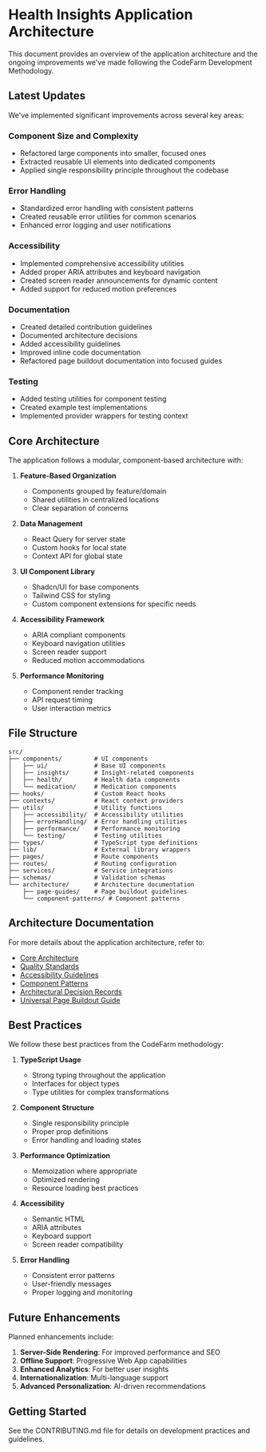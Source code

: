 
# Health Insights Application Architecture

This document provides an overview of the application architecture and the ongoing improvements we've made following the CodeFarm Development Methodology.

## Latest Updates

We've implemented significant improvements across several key areas:

### Component Size and Complexity
- Refactored large components into smaller, focused ones
- Extracted reusable UI elements into dedicated components
- Applied single responsibility principle throughout the codebase

### Error Handling
- Standardized error handling with consistent patterns
- Created reusable error utilities for common scenarios
- Enhanced error logging and user notifications

### Accessibility
- Implemented comprehensive accessibility utilities
- Added proper ARIA attributes and keyboard navigation
- Created screen reader announcements for dynamic content
- Added support for reduced motion preferences

### Documentation
- Created detailed contribution guidelines
- Documented architecture decisions
- Added accessibility guidelines
- Improved inline code documentation
- Refactored page buildout documentation into focused guides

### Testing
- Added testing utilities for component testing
- Created example test implementations
- Implemented provider wrappers for testing context

## Core Architecture

The application follows a modular, component-based architecture with:

1. **Feature-Based Organization**
   - Components grouped by feature/domain
   - Shared utilities in centralized locations
   - Clear separation of concerns

2. **Data Management**
   - React Query for server state
   - Custom hooks for local state
   - Context API for global state

3. **UI Component Library**
   - Shadcn/UI for base components
   - Tailwind CSS for styling
   - Custom component extensions for specific needs

4. **Accessibility Framework**
   - ARIA compliant components
   - Keyboard navigation utilities
   - Screen reader support
   - Reduced motion accommodations

5. **Performance Monitoring**
   - Component render tracking
   - API request timing
   - User interaction metrics

## File Structure

```
src/
├── components/         # UI components
│   ├── ui/             # Base UI components
│   ├── insights/       # Insight-related components
│   ├── health/         # Health data components
│   └── medication/     # Medication components
├── hooks/              # Custom React hooks
├── contexts/           # React context providers
├── utils/              # Utility functions
│   ├── accessibility/  # Accessibility utilities
│   ├── errorHandling/  # Error handling utilities
│   ├── performance/    # Performance monitoring
│   └── testing/        # Testing utilities
├── types/              # TypeScript type definitions
├── lib/                # External library wrappers
├── pages/              # Route components
├── routes/             # Routing configuration
├── services/           # Service integrations
├── schemas/            # Validation schemas
└── architecture/       # Architecture documentation
    ├── page-guides/    # Page buildout guidelines
    └── component-patterns/ # Component patterns
```

## Architecture Documentation

For more details about the application architecture, refer to:

- [Core Architecture](./CoreArchitecture.md)
- [Quality Standards](./QualityStandards.md)
- [Accessibility Guidelines](./AccessibilityGuidelines.md)
- [Component Patterns](./component-patterns/README.md)
- [Architectural Decision Records](./ADR.md)
- [Universal Page Buildout Guide](./page-guides/README.md)

## Best Practices

We follow these best practices from the CodeFarm methodology:

1. **TypeScript Usage**
   - Strong typing throughout the application
   - Interfaces for object types
   - Type utilities for complex transformations

2. **Component Structure**
   - Single responsibility principle
   - Proper prop definitions
   - Error handling and loading states

3. **Performance Optimization**
   - Memoization where appropriate
   - Optimized rendering
   - Resource loading best practices

4. **Accessibility**
   - Semantic HTML
   - ARIA attributes
   - Keyboard support
   - Screen reader compatibility

5. **Error Handling**
   - Consistent error patterns
   - User-friendly messages
   - Proper logging and monitoring

## Future Enhancements

Planned enhancements include:

1. **Server-Side Rendering**: For improved performance and SEO
2. **Offline Support**: Progressive Web App capabilities
3. **Enhanced Analytics**: For better user insights
4. **Internationalization**: Multi-language support
5. **Advanced Personalization**: AI-driven recommendations

## Getting Started

See the CONTRIBUTING.md file for details on development practices and guidelines.
